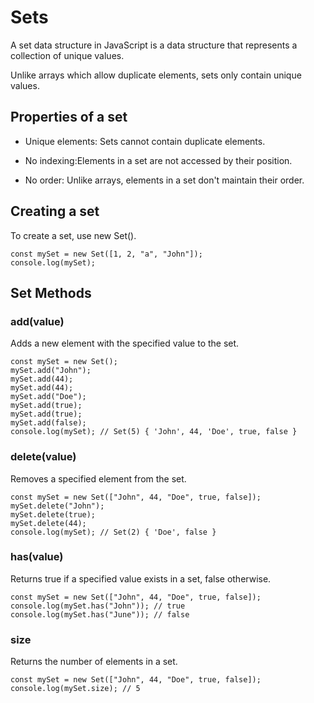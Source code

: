 # Sets

A set data structure in JavaScript is a data structure that represents a collection of unique values.

Unlike arrays which allow duplicate elements, sets only contain unique values.

## Properties of a set

- Unique elements: Sets cannot contain duplicate elements.

- No indexing:Elements in a set are not accessed by their position.

- No order: Unlike arrays, elements in a set don't maintain their order.


## Creating a set

To create a set, use new Set().

```
const mySet = new Set([1, 2, "a", "John"]);
console.log(mySet);
```


## Set Methods

### add(value)

Adds a new element with the specified value to the set.

```
const mySet = new Set();
mySet.add("John");
mySet.add(44);
mySet.add(44);
mySet.add("Doe");
mySet.add(true);
mySet.add(true);
mySet.add(false);
console.log(mySet); // Set(5) { 'John', 44, 'Doe', true, false }
```

### delete(value)

Removes a specified element from the set.

```
const mySet = new Set(["John", 44, "Doe", true, false]);
mySet.delete("John");
mySet.delete(true);
mySet.delete(44);
console.log(mySet); // Set(2) { 'Doe', false }
```

### has(value)

Returns true if a specified value exists in a set, false otherwise.

```
const mySet = new Set(["John", 44, "Doe", true, false]);
console.log(mySet.has("John")); // true
console.log(mySet.has("June")); // false
```

### size

Returns the number of elements in a set.

```
const mySet = new Set(["John", 44, "Doe", true, false]);
console.log(mySet.size); // 5
```
